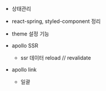 - 상태관리

- react-spring, styled-component 정리
- theme 설정 기능
- apollo SSR
   - ssr 데이터 reload // revalidate
- apollo link
   - 일괄

